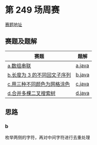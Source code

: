 # 第 249 场周赛
[赛题地址](https://leetcode-cn.com/contest/weekly-contest-249/)

## 赛题及题解
|赛题|题解|
| ---- | ----|
|[a.数组串联](https://leetcode-cn.com/problems/concatenation-of-array/)|[a.java](/competition/leetcode/weeklyOne249/a.java)|
|[b.长度为 3 的不同回文子序列](https://leetcode-cn.com/problems/unique-length-3-palindromic-subsequences/)|[b.java](/competition/leetcode/weeklyOne249/b.java)|
|[c.用三种不同颜色为网格涂色](https://leetcode-cn.com/problems/painting-a-grid-with-three-different-colors/)|[c.java](/competition/leetcode/weeklyOne249/c.java)|
|[d.合并多棵二叉搜索树](https://leetcode-cn.com/problems/merge-bsts-to-create-single-bst/)|[d.java](/competition/leetcode/weeklyOne249/d.java)|

## 思路
### b
枚举两侧的字符，再对中间字符进行去重处理